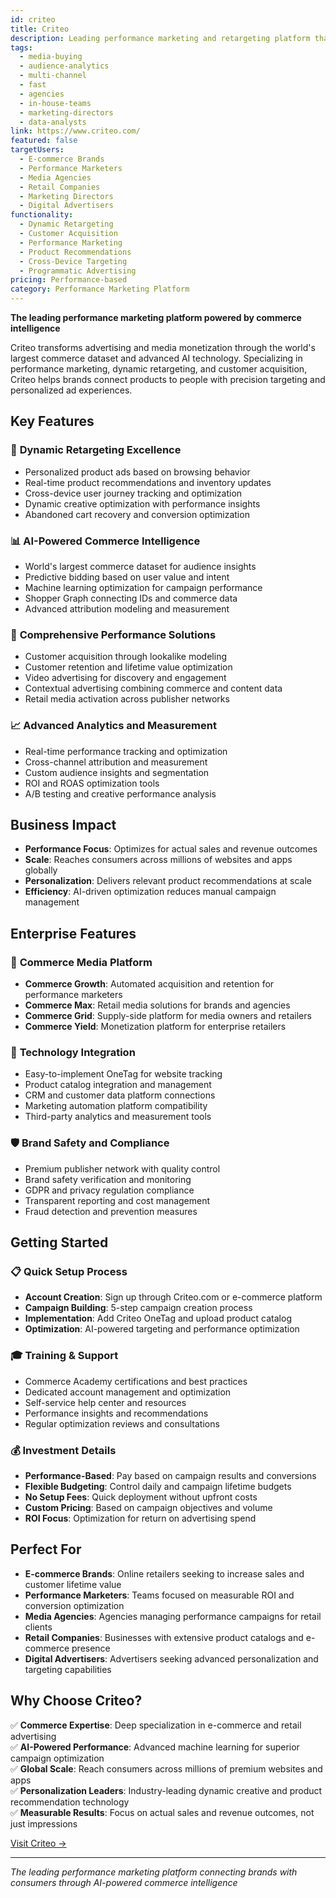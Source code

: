 ```yaml
---
id: criteo
title: Criteo
description: Leading performance marketing and retargeting platform that connects brands with consumers through personalized advertising powered by the world's largest commerce dataset.
tags:
  - media-buying
  - audience-analytics
  - multi-channel
  - fast
  - agencies
  - in-house-teams
  - marketing-directors
  - data-analysts
link: https://www.criteo.com/
featured: false
targetUsers:
  - E-commerce Brands
  - Performance Marketers
  - Media Agencies
  - Retail Companies
  - Marketing Directors
  - Digital Advertisers
functionality:
  - Dynamic Retargeting
  - Customer Acquisition
  - Performance Marketing
  - Product Recommendations
  - Cross-Device Targeting
  - Programmatic Advertising
pricing: Performance-based
category: Performance Marketing Platform
---
```


**The leading performance marketing platform powered by commerce intelligence**

Criteo transforms advertising and media monetization through the world's largest commerce dataset and advanced AI technology. Specializing in performance marketing, dynamic retargeting, and customer acquisition, Criteo helps brands connect products to people with precision targeting and personalized ad experiences.

## Key Features

### 🎯 **Dynamic Retargeting Excellence**
- Personalized product ads based on browsing behavior
- Real-time product recommendations and inventory updates
- Cross-device user journey tracking and optimization
- Dynamic creative optimization with performance insights
- Abandoned cart recovery and conversion optimization

### 📊 **AI-Powered Commerce Intelligence**
- World's largest commerce dataset for audience insights
- Predictive bidding based on user value and intent
- Machine learning optimization for campaign performance
- Shopper Graph connecting IDs and commerce data
- Advanced attribution modeling and measurement

### 🚀 **Comprehensive Performance Solutions**
- Customer acquisition through lookalike modeling
- Customer retention and lifetime value optimization
- Video advertising for discovery and engagement
- Contextual advertising combining commerce and content data
- Retail media activation across publisher networks

### 📈 **Advanced Analytics and Measurement**
- Real-time performance tracking and optimization
- Cross-channel attribution and measurement
- Custom audience insights and segmentation
- ROI and ROAS optimization tools
- A/B testing and creative performance analysis

## Business Impact

- **Performance Focus**: Optimizes for actual sales and revenue outcomes
- **Scale**: Reaches consumers across millions of websites and apps globally
- **Personalization**: Delivers relevant product recommendations at scale
- **Efficiency**: AI-driven optimization reduces manual campaign management

## Enterprise Features

### 🏢 **Commerce Media Platform**
- **Commerce Growth**: Automated acquisition and retention for performance marketers
- **Commerce Max**: Retail media solutions for brands and agencies
- **Commerce Grid**: Supply-side platform for media owners and retailers
- **Commerce Yield**: Monetization platform for enterprise retailers

### 🔗 **Technology Integration**
- Easy-to-implement OneTag for website tracking
- Product catalog integration and management
- CRM and customer data platform connections
- Marketing automation platform compatibility
- Third-party analytics and measurement tools

### 🛡️ **Brand Safety and Compliance**
- Premium publisher network with quality control
- Brand safety verification and monitoring
- GDPR and privacy regulation compliance
- Transparent reporting and cost management
- Fraud detection and prevention measures

## Getting Started

### 📋 **Quick Setup Process**
- **Account Creation**: Sign up through Criteo.com or e-commerce platform
- **Campaign Building**: 5-step campaign creation process
- **Implementation**: Add Criteo OneTag and upload product catalog
- **Optimization**: AI-powered targeting and performance optimization

### 🎓 **Training & Support**
- Commerce Academy certifications and best practices
- Dedicated account management and optimization
- Self-service help center and resources
- Performance insights and recommendations
- Regular optimization reviews and consultations

### 💰 **Investment Details**
- **Performance-Based**: Pay based on campaign results and conversions
- **Flexible Budgeting**: Control daily and campaign lifetime budgets
- **No Setup Fees**: Quick deployment without upfront costs
- **Custom Pricing**: Based on campaign objectives and volume
- **ROI Focus**: Optimization for return on advertising spend

## Perfect For

- **E-commerce Brands**: Online retailers seeking to increase sales and customer lifetime value
- **Performance Marketers**: Teams focused on measurable ROI and conversion optimization
- **Media Agencies**: Agencies managing performance campaigns for retail clients
- **Retail Companies**: Businesses with extensive product catalogs and e-commerce presence
- **Digital Advertisers**: Advertisers seeking advanced personalization and targeting capabilities

## Why Choose Criteo?

✅ **Commerce Expertise**: Deep specialization in e-commerce and retail advertising  
✅ **AI-Powered Performance**: Advanced machine learning for superior campaign optimization  
✅ **Global Scale**: Reach consumers across millions of premium websites and apps  
✅ **Personalization Leaders**: Industry-leading dynamic creative and product recommendation technology  
✅ **Measurable Results**: Focus on actual sales and revenue outcomes, not just impressions  

[Visit Criteo →](https://www.criteo.com/)

---

*The leading performance marketing platform connecting brands with consumers through AI-powered commerce intelligence* 